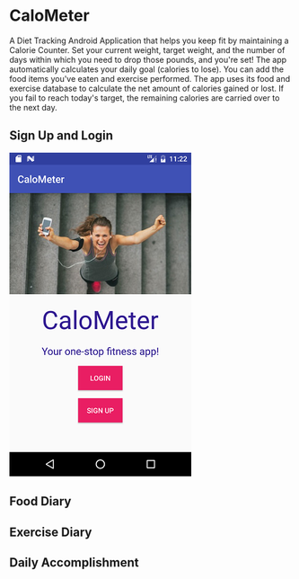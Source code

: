 # CaloMeter
A Diet Tracking Android Application that helps you keep fit by maintaining a Calorie Counter. Set your current weight, target weight, and the number of days within which you need to drop those pounds, and you're set! The app automatically calculates your daily goal (calories to lose). You can add the food items you've eaten and exercise performed. The app uses its food and exercise database to calculate the net amount of calories gained or lost. If you fail to reach today's target, the remaining calories are carried over to the next day.  

## Sign Up and Login
![alt tag](https://github.com/Sowmiya2497/CaloMeter/blob/master/CaloMeterScreenshots/Screenshot_1522209372.png "Description goes here")

## Food Diary

## Exercise Diary

## Daily Accomplishment
